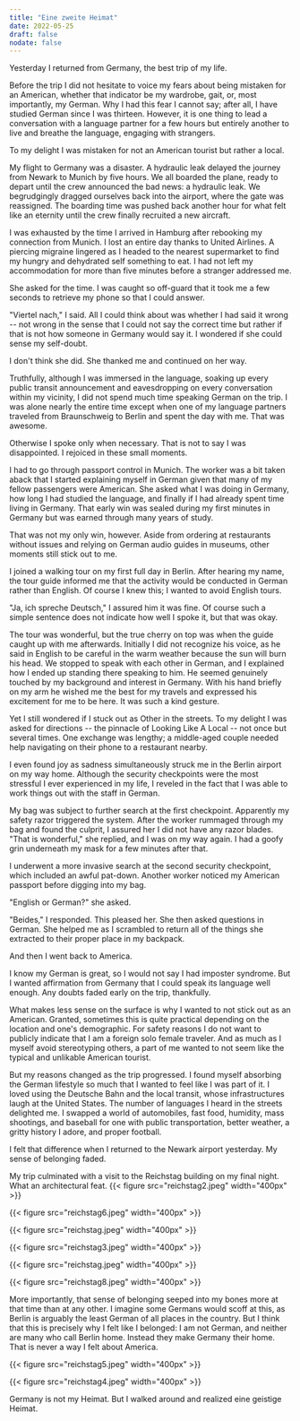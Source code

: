```yaml
---
title: "Eine zweite Heimat"
date: 2022-05-25
draft: false
nodate: false
---
```


Yesterday I returned from Germany, the best trip of my life.

Before the trip I did not hesitate to voice my fears about being mistaken for an American, whether that indicator be my wardrobe, gait, or, most importantly, my German. Why I had this fear I cannot say; after all, I have studied German since I was thirteen. However, it is one thing to lead a conversation with a language partner for a few hours but entirely another to live and breathe the language, engaging with strangers.

To my delight I was mistaken for not an American tourist but rather a local.

My flight to Germany was a disaster. A hydraulic leak delayed the journey from Newark to Munich by five hours. We all boarded the plane, ready to depart until the crew announced the bad news: a hydraulic leak. We begrudgingly dragged ourselves back into the airport, where the gate was reassigned. The boarding time was pushed back another hour for what felt like an eternity until the crew finally recruited a new aircraft.

I was exhausted by the time I arrived in Hamburg after rebooking my connection from Munich. I lost an entire day thanks to United Airlines. A piercing migraine lingered as I headed to the nearest supermarket to find my hungry and dehydrated self something to eat. I had not left my accommodation for more than five minutes before a stranger addressed me. 

She asked for the time. I was caught so off-guard that it took me a few seconds to retrieve my phone so that I could answer.

"Viertel nach," I said. All I could think about was whether I had said it wrong -- not wrong in the sense that I could not say the correct time but rather if that is not how someone in Germany would say it. I wondered if she could sense my self-doubt.

I don't think she did. She thanked me and continued on her way.

Truthfully, although I was immersed in the language, soaking up every public transit announcement and eavesdropping on every conversation within my vicinity, I did not spend much time speaking German on the trip. I was alone nearly the entire time except when one of my language partners traveled from Braunschweig to Berlin and spent the day with me. That was awesome. 

Otherwise I spoke only when necessary. That is not to say I was disappointed. I rejoiced in these small moments.

I had to go through passport control in Munich. The worker was a bit taken aback that I started explaining myself in German given that many of my fellow passengers were American. She asked what I was doing in Germany, how long I had studied the language, and finally if I had already spent time living in Germany. That early win was sealed during my first minutes in Germany but was earned through many years of study.

That was not my only win, however. Aside from ordering at restaurants without issues and relying on German audio guides in museums, other moments still stick out to me.

I joined a walking tour on my first full day in Berlin. After hearing my name, the tour guide informed me that the activity would be conducted in German rather than English. Of course I knew this; I wanted to avoid English tours. 

"Ja, ich spreche Deutsch," I assured him it was fine. Of course such a simple sentence does not indicate how well I spoke it, but that was okay. 

The tour was wonderful, but the true cherry on top was when the guide caught up with me afterwards. Initially I did not recognize his voice, as he said in English to be careful in the warm weather because the sun will burn his head. We stopped to speak with each other in German, and I explained how I ended up standing there speaking to him. He seemed genuinely touched by my background and interest in Germany. With his hand briefly on my arm he wished me the best for my travels and expressed his excitement for me to be here. It was such a kind gesture.

Yet I still wondered if I stuck out as Other in the streets. To my delight I was asked for directions -- the pinnacle of Looking Like A Local -- not once but several times. One exchange was lengthy; a middle-aged couple needed help navigating on their phone to a restaurant nearby.

I even found joy as sadness simultaneously struck me in the Berlin airport on my way home. Although the security checkpoints were the most stressful I ever experienced in my life, I reveled in the fact that I was able to work things out with the staff in German. 

My bag was subject to further search at the first checkpoint. Apparently my safety razor triggered the system. After the worker rummaged through my bag and found the culprit, I assured her I did not have any razor blades. "That is wonderful," she replied, and I was on my way again. I had a goofy grin underneath my mask for a few minutes after that.

I underwent a more invasive search at the second security checkpoint, which included an awful pat-down. Another worker noticed my American passport before digging into my bag.

"English or German?" she asked. 

"Beides," I responded. This pleased her. She then asked questions in German. She helped me as I scrambled to return all of the things she extracted to their proper place in my backpack.

And then I went back to America.

I know my German is great, so I would not say I had imposter syndrome. But I wanted affirmation from Germany that I could speak its language well enough. Any doubts faded early on the trip, thankfully. 

What makes less sense on the surface is why I wanted to not stick out as an American. Granted, sometimes this is quite practical depending on the location and one's demographic. For safety reasons I do not want to publicly indicate that I am a foreign solo female traveler. And as much as I myself avoid stereotyping others, a part of me wanted to not seem like the typical and unlikable American tourist.

But my reasons changed as the trip progressed. I found myself absorbing the German lifestyle so much that I wanted to feel like I was part of it. I loved using the Deutsche Bahn and the local transit, whose infrastructures laugh at the United States. The number of languages I heard in the streets delighted me. I swapped a world of automobiles, fast food, humidity, mass shootings, and baseball for one with public transportation, better weather, a gritty history I adore, and proper football.

I felt that difference when I returned to the Newark airport yesterday. My sense of belonging faded.

My trip culminated with a visit to the Reichstag building on my final night. What an architectural feat. 
{{< figure src="reichstag2.jpeg" width="400px" >}}

{{< figure src="reichstag6.jpeg" width="400px" >}}

{{< figure src="reichstag.jpeg" width="400px" >}}

{{< figure src="reichstag3.jpeg" width="400px" >}}

{{< figure src="reichstag.jpeg" width="400px" >}}

{{< figure src="reichstag8.jpeg" width="400px" >}}

More importantly, that sense of belonging seeped into my bones more at that time than at any other. I imagine some Germans would scoff at this, as Berlin is arguably the least German of all places in the country. But I think that this is precisely why I felt like I belonged: I am not German, and neither are many who call Berlin home. Instead they make Germany their home. That is never a way I felt about America.

{{< figure src="reichstag5.jpeg" width="400px" >}}

{{< figure src="reichstag4.jpeg" width="400px" >}}

Germany is not my Heimat. But I walked around and realized eine geistige Heimat.
